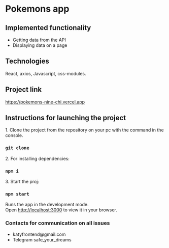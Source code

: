 # Pokemons app

## Implemented functionality

<ul>
    <li>Getting data from the API</li>
    <li>Displaying data on a page</li>
</ul>

## Technologies

React, axios, Javascript, css-modules.

## Project link

https://pokemons-nine-chi.vercel.app

## Instructions for launching the project

<p>1. Clone the project from the repository on your pc with the command in the console.</p>

### `git clone`

<p>2. For installing dependencies:</p>

### `npm i`

<p>3. Start the proj:</p>

### `npm start`

Runs the app in the development mode.\
Open [http://localhost:3000](http://localhost:3000) to view it in your browser.

### Contacts for communication on all issues

<ul>
    <li>katyfrontend@gmail.com</li>
    <li>Telegram safe_your_dreams</li>
</ul>
